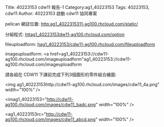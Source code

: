 Title: 40223153 cdw11 報告-1
Category:ag1_40223153
Tags: 40223153, cdw11
Author: 40223153
啟動 cdw11 協同專案

<!-- PELICAN_END_SUMMARY -->

pelican 網誌位置: <a href="http:ag1_4022315311-ag100.rhcloud.com/static/">http:ag1_4022315311-ag100.rhcloud.com/static/</a>

分組程式: <a href="httag1_40223153dw11-ag100.rhcloud.com/option">httag1_40223153dw11-ag100.rhcloud.com/option</a>

fileuploadform: <a href="hag1_40223153/cdw11-ag100.rhcloud.com/fileuploadform">hag1_40223153/cdw11-ag100.rhcloud.com/fileuploadform</a>

imageuploadform: <a href=ag1_40223153://cdw11-ag100.rhcloud.com/imageuploadform"ag1_40223153://cdw11-ag100.rhcloud.com/imageuploadform</a>

請各組在 CDW11 下課前完成下列3個圖形的零件組合繪圖:

<img ag1_40223153http://cdw11-ag100.rhcloud.com/images/cdw11_4a.png" width="100%" />

<imag1_40223153="http://cdw11-ag100.rhcloud.com/images/cdw11_badc.png" width="100%" />

<ag1_40223153rc="http://cdw11-ag100.rhcloud.com/images/cdw11_abcd.png" width="100%" />